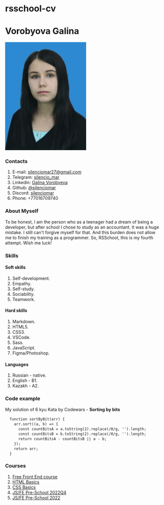 # rsschool-cv

# **Vorobyova Galina**

![photo][photo]

### Contacts

1. E-mail: [silenciomar27@gmail.com][mail]
2. Telegram: [silencio_mar][telegram]
3. Linkedin: [Galina Vorobyeva][linkedin]
4. Github: [@silenciomar][github]
5. Discord: [silenciomar][discord]
6. Phone: +77016709740

### About Myself

To be honest, I am the person who as a teenager had a dream of being a developer, but after school I chose to study as an accountant. It was a huge mistake. I still can't forgive myself for that. And this burden does not allow me to finish my training as a programmer. So, RSSchool, this is my fourth attempt. Wish me luck!

### Skills

#### Soft skills
1. Self-development. 
2. Empathy. 
3. Self-study. 
4. Sociability. 
4. Teamwork.

#### Hard skills
1. Markdown.
2. HTML5.
3. CSS3.
4. VSCode.
5. Sass.
6. JavaScript.
7. Figma/Photoshop.

#### Languages

1. Russian - native.
2. English - B1.
3. Kazakh - A2.


### Code example

My solution of 6 kyu Kata by Codewars - **Sorting by bits**

```
  function sortByBit(arr) {
    arr.sort((a, b) => {
      const countBitsA = a.toString(2).replace(/0/g, '').length;
      const countBitsB = b.toString(2).replace(/0/g, '').length;
      return countBitsA - countBitsB || a - b;
    });
    return arr;
  }
```

### Courses

1. [Free Front End course](https://youtube.com/playlist?list=PLM6XATa8CAG4F9nAIYNS5oAiPotxwLFIr)
2. [HTML Basics](https://ru.code-basics.com/languages/html)
3. [CSS Basics](https://ru.code-basics.com/languages/css)
4. [JS/FE Pre-School 2022Q4](https://app.rs.school/certificate/hg11zk8z)
5. [JS/FE Pre-School 2022](https://app.rs.school/certificate/ojmibj4z)

[linkedin]:https://www.linkedin.com/in/lina-kovalenko-silenciomar/
[mail]:mailto:silenciomar27@gmail.com
[discord]:https://discordapp.com/users/689506453039743136
[telegram]:https://t.me/silencio_mar
[github]:https://github.com/silenciomar
[photo]:./photo.jpg